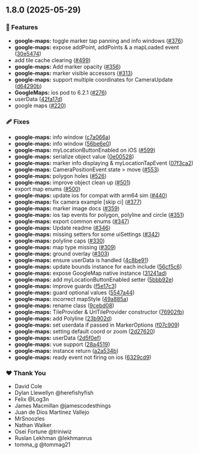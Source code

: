 ## 1.8.0 (2025-05-29)

### 🚀 Features

- **google-maps:** toggle marker tap panning and info windows ([#376](https://github.com/NativeScript/plugins/pull/376))
- **google-maps:** expose addPoint, addPoints & a mapLoaded event ([30e5474](https://github.com/NativeScript/plugins/commit/30e5474))
- add tile cache clearing ([#499](https://github.com/NativeScript/plugins/pull/499))
- **google-maps:** Add marker opacity ([#356](https://github.com/NativeScript/plugins/pull/356))
- **google-maps:** marker visible accessors ([#313](https://github.com/NativeScript/plugins/pull/313))
- **google-maps:** support multiple coordinates for CameraUpdate ([d64290b](https://github.com/NativeScript/plugins/commit/d64290b))
- **GoogleMaps:** ios pod to 6.2.1 ([#276](https://github.com/NativeScript/plugins/pull/276))
- userData ([42fa17d](https://github.com/NativeScript/plugins/commit/42fa17d))
- google maps ([#220](https://github.com/NativeScript/plugins/pull/220))

### 🩹 Fixes

- **google-maps:** info window ([c7a066a](https://github.com/NativeScript/plugins/commit/c7a066a))
- **google-maps:** info window ([56be6e0](https://github.com/NativeScript/plugins/commit/56be6e0))
- **google-maps:** myLocationButtonEnabled on iOS ([#599](https://github.com/NativeScript/plugins/pull/599))
- **google-maps:** serialize object value ([0e00528](https://github.com/NativeScript/plugins/commit/0e00528))
- **google-maps:** marker info displaying & myLocationTapEvent ([07f3ca2](https://github.com/NativeScript/plugins/commit/07f3ca2))
- **google-maps:** CameraPositionEvent state > move ([#553](https://github.com/NativeScript/plugins/pull/553))
- **google-maps:** polygon holes ([#526](https://github.com/NativeScript/plugins/pull/526))
- **google-maps:** improve object clean up ([#501](https://github.com/NativeScript/plugins/pull/501))
- export map enums ([#500](https://github.com/NativeScript/plugins/pull/500))
- **google-maps:** update ios for compat with arm64 sim ([#440](https://github.com/NativeScript/plugins/pull/440))
- **google-maps:** fix camera example  [skip ci] ([#377](https://github.com/NativeScript/plugins/pull/377))
- **google-maps:** marker image docs ([#359](https://github.com/NativeScript/plugins/pull/359))
- **google-maps:** ios tap events for polygon, polyline and circle ([#351](https://github.com/NativeScript/plugins/pull/351))
- **google-maps:** export common enums ([#347](https://github.com/NativeScript/plugins/pull/347))
- **google-maps:** Update readme ([#346](https://github.com/NativeScript/plugins/pull/346))
- **google-maps:** missing setters for some uiSettings ([#342](https://github.com/NativeScript/plugins/pull/342))
- **google-maps:** polyline caps ([#330](https://github.com/NativeScript/plugins/pull/330))
- **google-maps:** map type missing ([#309](https://github.com/NativeScript/plugins/pull/309))
- **google-maps:** ground overlay ([#303](https://github.com/NativeScript/plugins/pull/303))
- **google-maps:** ensure userData is handled ([4c8be91](https://github.com/NativeScript/plugins/commit/4c8be91))
- **google-maps:** update bounds instance for each include ([56cf5c6](https://github.com/NativeScript/plugins/commit/56cf5c6))
- **google-maps:** expose GoogleMap native instance ([31241ad](https://github.com/NativeScript/plugins/commit/31241ad))
- **google-maps:** add myLocationButtonEnabled setter ([5bbb92e](https://github.com/NativeScript/plugins/commit/5bbb92e))
- **google-maps:** improve guards ([f5e17c3](https://github.com/NativeScript/plugins/commit/f5e17c3))
- **google-maps:** guard optional values ([5547a44](https://github.com/NativeScript/plugins/commit/5547a44))
- **google-maps:** incorrect mapStyle ([49a885a](https://github.com/NativeScript/plugins/commit/49a885a))
- **google-maps:** rename class ([9cebd08](https://github.com/NativeScript/plugins/commit/9cebd08))
- **google-maps:** TileProvider & UrlTileProvider constructor ([76902fb](https://github.com/NativeScript/plugins/commit/76902fb))
- **google-maps:** add Polyline ([23b902d](https://github.com/NativeScript/plugins/commit/23b902d))
- **google-maps:** set userdata if passed in MarkerOptions ([f07c909](https://github.com/NativeScript/plugins/commit/f07c909))
- **google-maps:** setting default coord or zoom ([2d27620](https://github.com/NativeScript/plugins/commit/2d27620))
- **google-maps:** userData ([2d5f0ef](https://github.com/NativeScript/plugins/commit/2d5f0ef))
- **google-maps:** vue support ([28a4519](https://github.com/NativeScript/plugins/commit/28a4519))
- **google-maps:** instance return ([a2a534b](https://github.com/NativeScript/plugins/commit/a2a534b))
- **google-maps:** ready event not firing on ios ([6329cd9](https://github.com/NativeScript/plugins/commit/6329cd9))

### ❤️ Thank You

- David Cole
- Dylan Llewellyn @herefishyfish
- Felix @Log3n
- James Macmillan @jamescodesthings
- Juan de Dios Martínez Vallejo
- MrSnoozles
- Nathan Walker
- Osei Fortune @triniwiz
- Ruslan Lekhman @lekhmanrus
- tomma_g @tommag21